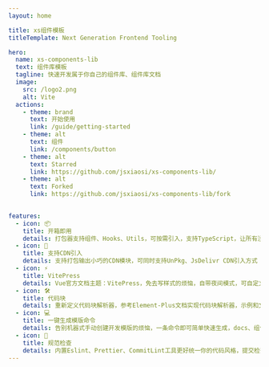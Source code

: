 ```yaml
---
layout: home

title: xs组件模板
titleTemplate: Next Generation Frontend Tooling

hero:
  name: xs-components-lib
  text: 组件库模板
  tagline: 快速开发属于你自己的组件库、组件库文档
  image:
    src: /logo2.png
    alt: Vite
  actions:
    - theme: brand
      text: 开始使用
      link: /guide/getting-started
    - theme: alt
      text: 组件
      link: /components/button
    - theme: alt
      text: Starred
      link: https://github.com/jsxiaosi/xs-components-lib/
    - theme: alt
      text: Forked
      link: https://github.com/jsxiaosi/xs-components-lib/fork
   

features:
  - icon: 📦
    title: 开箱即用
    details: 打包器支持组件、Hooks、Utils，可按需引入，支持TypeScript，让所有注意力都能放在文档编写和组件开发上
  - icon: 🔗
    title: 支持CDN引入
    details: 支持打包输出小巧的CDN模块，可同时支持UnPkg、JsDelivr CDN引入方式 
  - icon: ⚡️
    title: VitePress
    details: Vue官方文档主题：VitePress，免去写样式的烦恼，自带夜间模式，可自定义主题，你的风格由你自己定义
  - icon: 🛠️
    title: 代码块
    details: 重新定义代码块解析器，参考Element-Plus文档实现代码块解析器，示例和文档内容分离，让你的文档结构更加整洁
  - icon: 💻
    title: 一键生成模版命令
    details: 告别机器式手动创建开发模版的烦恼，一条命令即可简单快速生成，docs、组件开发文件，让你的专注力用在对的地方
  - icon: 🚧
    title: 规范检查
    details: 内置Eslint、Prettier、CommitLint工具更好统一你的代码风格，提交检查规范，方便你更好管理你的组件库，
---
```


